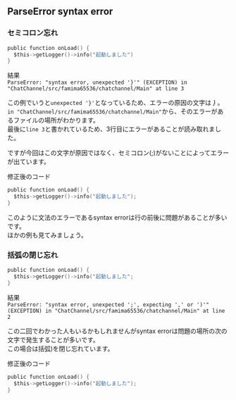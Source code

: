 ## ParseError syntax error
### セミコロン忘れ
```c
public function onLoad() {
  $this->getLogger()->info("起動しました")
}
```  
結果  
`
ParseError: "syntax error, unexpected '}'" (EXCEPTION) in "ChatChannel/src/famima65536/chatchannel/Main" at line 3
`

この例でいうと`unexpected '}'`となっているため、エラーの原因の文字は *}* 。  
`in "ChatChannel/src/famima65536/chatchannel/Main"`から、そのエラーがあるファイルの場所がわかります。  
最後に`line 3`と書かれているため、3行目にエラーがあることが読み取れました。  

ですが今回はこの文字が原因ではなく、セミコロン(;)がないことによってエラーが出ています。  

修正後のコード  
```c
public function onLoad() {
  $this->getLogger()->info("起動しました");
}
```
このように文法のエラーであるsyntax errorは行の前後に問題があることが多いです。  
ほかの例も見てみましょう。  

### 括弧の閉じ忘れ
```c
public function onLoad() {
  $this->getLogger()->info("起動しました";
}
```  
結果  
`ParseError: "syntax error, unexpected ';', expecting ',' or ')'" (EXCEPTION) in "ChatChannel/src/famima65536/chatchannel/Main" at line 2`  

この二回でわかった人もいるかもしれませんがsyntax errorは問題の場所の次の文字で発生することが多いです。  
この場合は括弧)を閉じ忘れています。  

修正後のコード
```c
public function onLoad() {
  $this->getLogger()->info("起動しました");
}
```  
